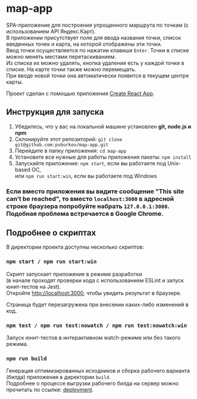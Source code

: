 # map-app
SPA-приложение для построения упрощенного маршрута по точкам (с использованием API Яндекс.Карт).<br>
В приложении присутствует поле для ввода названия точки, список введенных точек и карта, на которой отображены эти точки.<br>
Ввод точки осуществляется по нажатии клавиши ```Enter```. Точки в списке можно менять местами перетаскиванием.<br>
Из списка их можно удалять, кнопка удаления есть у каждой точки в списке. На карте точки также можно перемещать.<br>
При вводе новой точки она автоматически появится в текущем центре карты.

Проект сделан с помощью приложения [Create React App](https://github.com/facebook/create-react-app).

## Инструкция для запуска

1. Убедитесь, что у вас на локальной машине установлен <strong>git, node.js и npm</strong><br>
2. Склонируйте этот репозиторий: ```git clone git@github.com:pvburkov/map-app.git```
3. Перейдите в папку приложения: ```cd map-app```
4. Установите все нужные для работы приложения пакеты: ```npm install```
5. Запускайте приложение: ```npm start```, если вы работаете под Unix-based ОС,<br>
    или ```npm run start:win```, если вы работаете под Windows

### Если вместо приложения вы видите сообщение "This site can’t be reached", то вместо ```localhost:3000``` в адресной строке браузера попробуйте набрать ```127.0.0.1:3000```. Подобная проблема встречается в Google Chrome.

## Подробнее о скриптах

В директории проекта доступны несколько скриптов:

### `npm start / npm run start:win`

Скрипт запускает приложение в режиме разработки<br>
(в начале проходят проверки кода с использованием ESLint и запуск юнит-тестов на Jest).<br>
Откройте [http://localhost:3000](http://localhost:3000), чтобы увидеть результат в браузере.

Страница будет перезагружена при внесении каких-либо изменений в код.

### `npm test / npm run test:nowatch / npm run test:nowatch:win`

Запуск юнит-тестов в интерактивном watch-режиме или без такого режима.

### `npm run build`

Генерация оптимизированных исходников и сборка рабочего варианта (билда) приложения в директории `build`.<br>
Подробнее о процессе выгрузки рабочего билда на сервер можно прочитать по ссылке: [deployment](https://facebook.github.io/create-react-app/docs/deployment).
